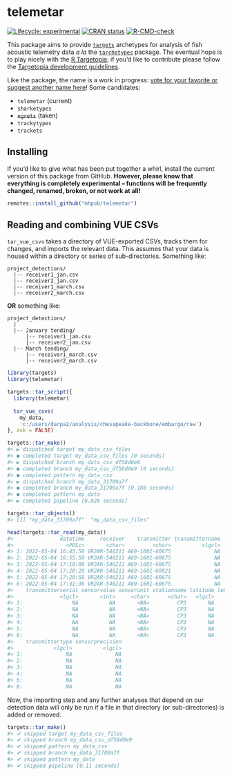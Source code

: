
<!-- README.md is generated from README.Rmd. Please edit that file -->

# telemetar

<!-- badges: start -->

[![Lifecycle:
experimental](https://img.shields.io/badge/lifecycle-experimental-orange.svg)](https://lifecycle.r-lib.org/articles/stages.html#experimental)
[![CRAN
status](https://www.r-pkg.org/badges/version/telemetar)](https://CRAN.R-project.org/package=telemetar)
[![R-CMD-check](https://github.com/mhpob/telemetar/actions/workflows/R-CMD-check.yaml/badge.svg)](https://github.com/mhpob/telemetar/actions/workflows/R-CMD-check.yaml)
<!-- badges: end -->

This package aims to provide
[`targets`](https://docs.ropensci.org/targets/) archetypes for analysis
of fish acoustic telemetry data *a la* the
[`tarchetypes`](https://docs.ropensci.org/tarchetypes/) package. The
eventual hope is to play nicely with the [R
Targetopia](https://wlandau.github.io/targetopia/); if you’d like to
contribute please follow the [Targetopia development
guidelines](https://wlandau.github.io/targetopia/contributing.html).

Like the package, the name is a work in progress: [vote for your
favorite or suggest another name
here](https://github.com/mhpob/telemetar/discussions/2)! Some
candidates:

- `telemetar` (current)
- `sharketypes`
- ~~`egrets`~~ (taken)
- `trackytypes`
- `trackets`

## Installing

If you’d like to give what has been put together a whirl, install the
current version of this package from GitHub. **However, please know that
everything is completely experimental – functions will be frequently
changed, renamed, broken, or not work at all!**

``` r
remotes::install_github("mhpob/telemetar")
```

## Reading and combining VUE CSVs

`tar_vue_csvs` takes a directory of VUE-exported CSVs, tracks them for
changes, and imports the relevant data. This assumes that your data is
housed within a directory or series of sub-directories. Something like:

    project_detections/
      |-- receiver1_jan.csv
      |-- receiver2_jan.csv
      |-- receiver1_march.csv
      |-- receiver2_march.csv

**OR** something like:

    project_detections/
      |
      |-- January tending/
          |-- receiver1_jan.csv
          |-- receiver2_jan.csv
      |-- March tending/
          |-- receiver1_march.csv
          |-- receiver2_march.csv

``` r
library(targets)
library(telemetar)
```

``` r
targets::tar_script({
  library(telemetar)
  
  tar_vue_csvs(
    my_data,
    'c:/users/darpa2/analysis/chesapeake-backbone/embargo/raw')
}, ask = FALSE)

targets::tar_make()
#> ▶ dispatched target my_data_csv_files
#> ● completed target my_data_csv_files [0 seconds]
#> ▶ dispatched branch my_data_csv_df58d0e9
#> ● completed branch my_data_csv_df58d0e9 [0 seconds]
#> ● completed pattern my_data_csv
#> ▶ dispatched branch my_data_31709a7f
#> ● completed branch my_data_31709a7f [0.188 seconds]
#> ● completed pattern my_data
#> ▶ completed pipeline [0.828 seconds]
```

``` r
targets::tar_objects()
#> [1] "my_data_31709a7f"  "my_data_csv_files"

head(targets::tar_read(my_data))
#>               datetime     receiver    transmitter transmittername
#>                 <POSc>       <char>         <char>          <lgcl>
#> 1: 2022-05-04 16:45:50 VR2AR-546211 A69-1601-60675              NA
#> 2: 2022-05-04 16:55:50 VR2AR-546211 A69-1601-60675              NA
#> 3: 2022-05-04 17:10:08 VR2AR-546211 A69-1601-60675              NA
#> 4: 2022-05-04 17:20:28 VR2AR-546211 A69-1601-60921              NA
#> 5: 2022-05-04 17:20:58 VR2AR-546211 A69-1601-60675              NA
#> 6: 2022-05-04 17:31:36 VR2AR-546211 A69-1601-60675              NA
#>    transmitterserial sensorvalue sensorunit stationname latitude longitude
#>               <lgcl>       <int>     <char>      <char>   <lgcl>    <lgcl>
#> 1:                NA          NA       <NA>         CP3       NA        NA
#> 2:                NA          NA       <NA>         CP3       NA        NA
#> 3:                NA          NA       <NA>         CP3       NA        NA
#> 4:                NA          NA       <NA>         CP3       NA        NA
#> 5:                NA          NA       <NA>         CP3       NA        NA
#> 6:                NA          NA       <NA>         CP3       NA        NA
#>    transmittertype sensorprecision
#>             <lgcl>          <lgcl>
#> 1:              NA              NA
#> 2:              NA              NA
#> 3:              NA              NA
#> 4:              NA              NA
#> 5:              NA              NA
#> 6:              NA              NA
```

Now, the importing step and any further analyses that depend on our
detection data will only be run if a file in that directory (or
sub-directories) is added or removed.

``` r
targets::tar_make()
#> ✔ skipped target my_data_csv_files
#> ✔ skipped branch my_data_csv_df58d0e9
#> ✔ skipped pattern my_data_csv
#> ✔ skipped branch my_data_31709a7f
#> ✔ skipped pattern my_data
#> ✔ skipped pipeline [0.11 seconds]
```
